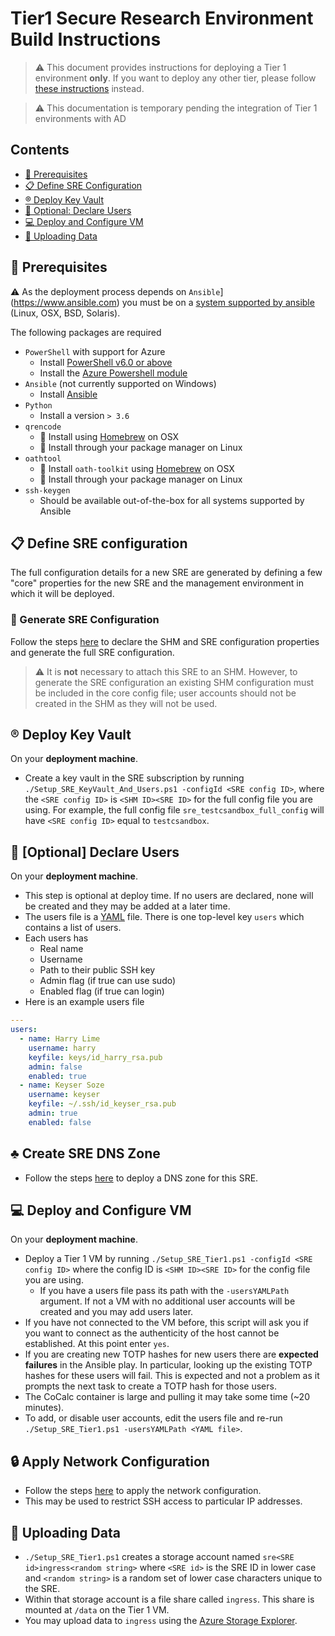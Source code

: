 # Tier1 Secure Research Environment Build Instructions

> :warning: This document provides instructions for deploying a Tier 1 environment **only**.
> If you want to deploy any other tier, please follow [these instructions](./deploy_sre_instructions.md) instead.

> :warning: This documentation is temporary pending the integration of Tier 1 environments with AD

## Contents
- [:seedling: Prerequisites](#seedling-prerequisites)
- [:clipboard: Define SRE Configuration](#clipboard-define-sre-configuration)
- [:registered: Deploy Key Vault](#registered-deploy-key-vault)
- [:bicyclist: Optional: Declare Users](#bicyclist-optional-declare-users)
- [:computer: Deploy and Configure VM](#computer-deploy,-and-configure-vm)
- [:floppy_disk: Uploading Data](#floppy_disk-uploading-data)

## :seedling: Prerequisites

:warning: As the deployment process depends on `Ansible`](https://www.ansible.com) you must be on a [system supported by ansible](https://docs.ansible.com/ansible/latest/installation_guide/intro_installation.html) (Linux, OSX, BSD, Solaris).

The following packages are required
  - `PowerShell` with support for Azure
    - Install [PowerShell v6.0 or above](https://docs.microsoft.com/en-us/powershell/scripting/install/installing-powershell)
    - Install the [Azure Powershell module](https://docs.microsoft.com/en-us/powershell/azure/install-az-ps)
  - `Ansible` (not currently supported on Windows)
    - Install [Ansible](https://docs.ansible.com/ansible/latest/installation_guide/intro_installation.html)
  - `Python`
    - Install a version `> 3.6`
  - `qrencode`
    - :apple: Install using [Homebrew](https://formulae.brew.sh/formula/qrencode) on OSX
    - :penguin: Install through your package manager on Linux
  - `oathtool`
    - :apple: Install `oath-toolkit` using [Homebrew](https://formulae.brew.sh/formula/oath-toolkit) on OSX
    - :penguin: Install through your package manager on Linux
  - `ssh-keygen`
    - Should be available out-of-the-box for all systems supported by Ansible


## :clipboard: Define SRE configuration
The full configuration details for a new SRE are generated by defining a few "core" properties for the new SRE and the management environment in which it will be deployed.

### :green_apple: Generate SRE Configuration
Follow the steps [here](./deploy_sre_instructions.md#clipboard-define-sre-configuration) to declare the SHM and SRE configuration properties and generate the full SRE configuration.

> :warning: It is **not** necessary to attach this SRE to an SHM. However, to generate the SRE configuration an existing SHM configuration must be included in the core config file; user accounts should not be created in the SHM as they will not be used.


## :registered: Deploy Key Vault
On your **deployment machine**.
- Create a key vault in the SRE subscription by running `./Setup_SRE_KeyVault_And_Users.ps1 -configId <SRE config ID>`, where the `<SRE config ID>` is `<SHM ID><SRE ID>` for the full config file you are using.
  For example, the full config file `sre_testcsandbox_full_config` will have `<SRE config ID>` equal to `testcsandbox`.

## :bicyclist: [Optional] Declare Users

On your **deployment machine**.
- This step is optional at deploy time. If no users are declared, none will be created and they may be added at a later time.
- The users file is a [YAML](https://yaml.org) file. There is one top-level key `users` which contains a list of users.
- Each users has
  - Real name
  - Username
  - Path to their public SSH key
  - Admin flag (if true can use sudo)
  - Enabled flag (if true can login)
- Here is an example users file

```yaml
---
users:
  - name: Harry Lime
    username: harry
    keyfile: keys/id_harry_rsa.pub
    admin: false
    enabled: true
  - name: Keyser Soze
    username: keyser
    keyfile: ~/.ssh/id_keyser_rsa.pub
    admin: true
    enabled: false
```

## :clubs: Create SRE DNS Zone
- Follow the steps [here](./deploy_sre_instructions.md#clubs-create-sre-dns-zone) to deploy a DNS zone for this SRE.


## :computer: Deploy and Configure VM
On your **deployment machine**.
- Deploy a Tier 1 VM by running `./Setup_SRE_Tier1.ps1 -configId <SRE config ID>` where the config ID is `<SHM ID><SRE ID>` for the config file you are using.
  - If you have a users file pass its path with the `-usersYAMLPath` argument.
    If not a VM with no additional user accounts will be created and you may add users later.
- If you have not connected to the VM before, this script will ask you if you want to connect as the authenticity of the host cannot be established.
  At this point enter `yes`.
- If you are creating new TOTP hashes for new users there are **expected failures** in the Ansible play.
  In particular, looking up the existing TOTP hashes for these users will fail.
  This is expected and not a problem as it prompts the next task to create a TOTP hash for those users.
- The CoCalc container is large and pulling it may take some time (~20 minutes).
- To add, or disable user accounts, edit the users file and re-run `./Setup_SRE_Tier1.ps1 -usersYAMLPath <YAML file>`.

## :lock: Apply Network Configuration
- Follow the steps [here](./deploy_sre_instructions.md#lock-apply-network-configuration) to apply the network configuration.
- This may be used to restrict SSH access to particular IP addresses.

## :floppy_disk: Uploading Data
- `./Setup_SRE_Tier1.ps1` creates a storage account named `sre<SRE id>ingress<random string>` where `<SRE id>` is the SRE ID in lower case and `<random string>` is a random set of lower case characters unique to the SRE.
- Within that storage account is a file share called `ingress`.
  This share is mounted at `/data` on the Tier 1 VM.
- You may upload data to `ingress` using the [Azure Storage Explorer](https://azure.microsoft.com/en-us/features/storage-explorer/).
